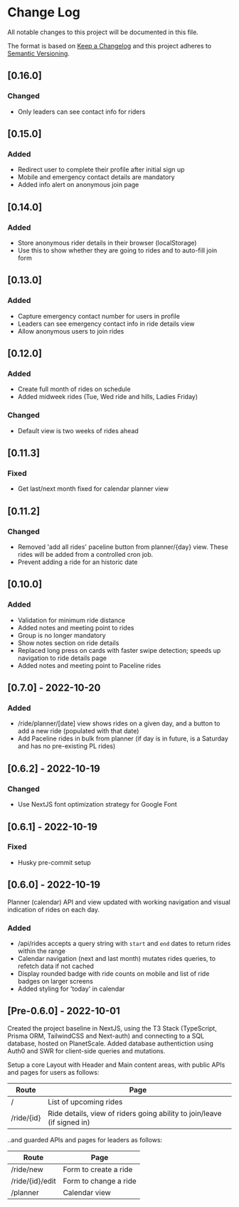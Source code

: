 # Change Log

All notable changes to this project will be documented in this file.

The format is based on [Keep a Changelog](http://keepachangelog.com/)
and this project adheres to [Semantic Versioning](http://semver.org/).

## [0.16.0]

### Changed

- Only leaders can see contact info for riders

## [0.15.0]

### Added

- Redirect user to complete their profile after initial sign up
- Mobile and emergency contact details are mandatory
- Added info alert on anonymous join page

## [0.14.0]

### Added

- Store anonymous rider details in their browser (localStorage)
- Use this to show whether they are going to rides and to auto-fill join form

## [0.13.0]

### Added

- Capture emergency contact number for users in profile
- Leaders can see emergency contact info in ride details view
- Allow anonymous users to join rides

## [0.12.0]

### Added

- Create full month of rides on schedule
- Added midweek rides (Tue, Wed ride and hills, Ladies Friday)

### Changed

- Default view is two weeks of rides ahead

## [0.11.3]

### Fixed

- Get last/next month fixed for calendar planner view

## [0.11.2]

### Changed

- Removed 'add all rides' paceline button from planner/{day} view. These rides will be added from a controlled cron job.
- Prevent adding a ride for an historic date

## [0.10.0]

### Added

- Validation for minimum ride distance
- Added notes and meeting point to rides
- Group is no longer mandatory
- Show notes section on ride details
- Replaced long press on cards with faster swipe detection; speeds up navigation to ride details page
- Added notes and meeting point to Paceline rides

## [0.7.0] - 2022-10-20

### Added

- /ride/planner/[date] view shows rides on a given day, and a button to add a new ride (populated with that date)
- Add Paceline rides in bulk from planner (if day is in future, is a Saturday and has no pre-existing PL rides)

## [0.6.2] - 2022-10-19

### Changed

- Use NextJS font optimization strategy for Google Font

## [0.6.1] - 2022-10-19

### Fixed

- Husky pre-commit setup

## [0.6.0] - 2022-10-19

Planner (calendar) API and view updated with working navigation and visual indication of rides on each day.

### Added

- /api/rides accepts a query string with `start` and `end` dates to return rides within the range
- Calendar navigation (next and last month) mutates rides queries, to refetch data if not cached
- Display rounded badge with ride counts on mobile and list of ride badges on larger screens
- Added styling for 'today' in calendar

## [Pre-0.6.0] - 2022-10-01

Created the project baseline in NextJS, using the T3 Stack (TypeScript, Prisma ORM, TailwindCSS and Next-auth) and connecting to a SQL database, hosted on PlanetScale. Added database authentiction using Auth0 and SWR for client-side queries and mutations.

Setup a core Layout with Header and Main content areas, with public APIs and pages for users as follows:

| Route      | Page                                                                    |
| ---------- | ----------------------------------------------------------------------- |
| /          | List of upcoming rides                                                  |
| /ride/{id} | Ride details, view of riders going ability to join/leave (if signed in) |

..and guarded APIs and pages for leaders as follows:

| Route           | Page                  |
| --------------- | --------------------- |
| /ride/new       | Form to create a ride |
| /ride/{id}/edit | Form to change a ride |
| /planner        | Calendar view         |
